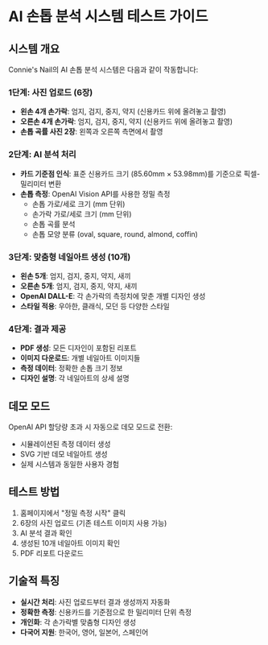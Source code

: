 # AI 손톱 분석 시스템 테스트 가이드

## 시스템 개요
Connie's Nail의 AI 손톱 분석 시스템은 다음과 같이 작동합니다:

### 1단계: 사진 업로드 (6장)
- **왼손 4개 손가락**: 엄지, 검지, 중지, 약지 (신용카드 위에 올려놓고 촬영)
- **오른손 4개 손가락**: 엄지, 검지, 중지, 약지 (신용카드 위에 올려놓고 촬영)
- **손톱 곡률 사진 2장**: 왼쪽과 오른쪽 측면에서 촬영

### 2단계: AI 분석 처리
- **카드 기준점 인식**: 표준 신용카드 크기 (85.60mm × 53.98mm)를 기준으로 픽셀-밀리미터 변환
- **손톱 측정**: OpenAI Vision API를 사용한 정밀 측정
  - 손톱 가로/세로 크기 (mm 단위)
  - 손가락 가로/세로 크기 (mm 단위)
  - 손톱 곡률 분석
  - 손톱 모양 분류 (oval, square, round, almond, coffin)

### 3단계: 맞춤형 네일아트 생성 (10개)
- **왼손 5개**: 엄지, 검지, 중지, 약지, 새끼
- **오른손 5개**: 엄지, 검지, 중지, 약지, 새끼
- **OpenAI DALL-E**: 각 손가락의 측정치에 맞춘 개별 디자인 생성
- **스타일 적용**: 우아한, 클래식, 모던 등 다양한 스타일

### 4단계: 결과 제공
- **PDF 생성**: 모든 디자인이 포함된 리포트
- **이미지 다운로드**: 개별 네일아트 이미지들
- **측정 데이터**: 정확한 손톱 크기 정보
- **디자인 설명**: 각 네일아트의 상세 설명

## 데모 모드
OpenAI API 할당량 초과 시 자동으로 데모 모드로 전환:
- 시뮬레이션된 측정 데이터 생성
- SVG 기반 데모 네일아트 생성
- 실제 시스템과 동일한 사용자 경험

## 테스트 방법
1. 홈페이지에서 "정밀 측정 시작" 클릭
2. 6장의 사진 업로드 (기존 테스트 이미지 사용 가능)
3. AI 분석 결과 확인
4. 생성된 10개 네일아트 이미지 확인
5. PDF 리포트 다운로드

## 기술적 특징
- **실시간 처리**: 사진 업로드부터 결과 생성까지 자동화
- **정확한 측정**: 신용카드를 기준점으로 한 밀리미터 단위 측정
- **개인화**: 각 손가락별 맞춤형 디자인 생성
- **다국어 지원**: 한국어, 영어, 일본어, 스페인어